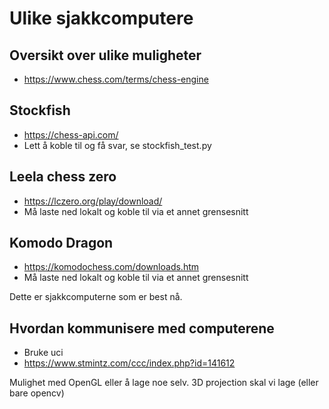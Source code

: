 # Ulike sjakkcomputere
## Oversikt over ulike muligheter
- https://www.chess.com/terms/chess-engine 
## Stockfish
- https://chess-api.com/
- Lett å koble til og få svar, se stockfish_test.py

## Leela chess zero
- https://lczero.org/play/download/ 
- Må laste ned lokalt og koble til via et annet grensesnitt

## Komodo Dragon
- https://komodochess.com/downloads.htm
- Må laste ned lokalt og koble til via et annet grensesnitt

Dette er sjakkcomputerne som er best nå.

## Hvordan kommunisere med computerene
- Bruke uci
- https://www.stmintz.com/ccc/index.php?id=141612 



Mulighet med OpenGL eller å lage noe selv.
3D projection skal vi lage (eller bare opencv)


